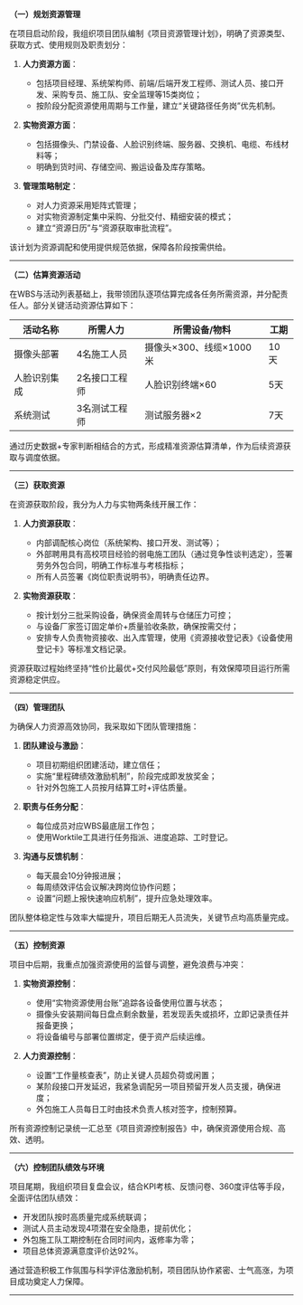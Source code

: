 
**（一）规划资源管理**

在项目启动阶段，我组织项目团队编制《项目资源管理计划》，明确了资源类型、获取方式、使用规则及职责划分：

1. **人力资源方面**：

   * 包括项目经理、系统架构师、前端/后端开发工程师、测试人员、接口开发、采购专员、施工队、安全监理等15类岗位；
   * 按阶段分配资源使用周期与工作量，建立“关键路径任务岗”优先机制。

2. **实物资源方面**：

   * 包括摄像头、门禁设备、人脸识别终端、服务器、交换机、电缆、布线材料等；
   * 明确到货时间、存储空间、搬运设备及库存策略。

3. **管理策略制定**：

   * 对人力资源采用矩阵式管理；
   * 对实物资源制定集中采购、分批交付、精细安装的模式；
   * 建立“资源日历”与“资源获取审批流程”。

该计划为资源调配和使用提供规范依据，保障各阶段按需供给。

---

**（二）估算资源活动**

在WBS与活动列表基础上，我带领团队逐项估算完成各任务所需资源，并分配责任人。部分关键活动资源估算如下：

| 活动名称   | 所需人力    | 所需设备/物料          | 工期  |
| ------ | ------- | ---------------- | --- |
| 摄像头部署  | 4名施工人员  | 摄像头×300、线缆×1000米 | 10天 |
| 人脸识别集成 | 2名接口工程师 | 人脸识别终端×60        | 5天  |
| 系统测试   | 3名测试工程师 | 测试服务器×2          | 7天  |

通过历史数据+专家判断相结合的方式，形成精准资源估算清单，作为后续资源获取与调度依据。

---

**（三）获取资源**

在资源获取阶段，我分为人力与实物两条线开展工作：

1. **人力资源获取**：

   * 内部调配核心岗位（系统架构、接口开发、测试等）；
   * 外部聘用具有高校项目经验的弱电施工团队（通过竞争性谈判选定），签署劳务外包合同，明确工作标准与考核指标；
   * 所有人员签署《岗位职责说明书》，明确责任边界。

2. **实物资源获取**：

   * 按计划分三批采购设备，确保资金周转与仓储压力可控；
   * 与设备厂家签订固定单价+质量验收条款，确保按需交付；
   * 安排专人负责物资接收、出入库管理，使用《资源接收登记表》《设备使用登记卡》等标准文档记录。

资源获取过程始终坚持“性价比最优+交付风险最低”原则，有效保障项目运行所需资源稳定供应。

---

**（四）管理团队**

为确保人力资源高效协同，我采取如下团队管理措施：

1. **团队建设与激励**：

   * 项目初期组织团建活动，建立信任；
   * 实施“里程碑绩效激励机制”，阶段完成即发放奖金；
   * 针对外包施工人员按月结算工时+评估质量。

2. **职责与任务分配**：

   * 每位成员对应WBS最底层工作包；
   * 使用Worktile工具进行任务指派、进度追踪、工时登记。

3. **沟通与反馈机制**：

   * 每天晨会10分钟报进展；
   * 每周绩效评估会议解决跨岗位协作问题；
   * 设置“问题上报快速响应机制”，提升应急处理效率。

团队整体稳定性与效率大幅提升，项目后期无人员流失，关键节点均高质量完成。

---

**（五）控制资源**

项目中后期，我重点加强资源使用的监督与调整，避免浪费与冲突：

1. **实物资源控制**：

   * 使用“实物资源使用台账”追踪各设备使用位置与状态；
   * 摄像头安装期间每日盘点剩余数量，若发现丢失或损坏，立即记录责任并报备更换；
   * 将设备编号与部署位置绑定，便于资产后续运维。

2. **人力资源控制**：

   * 设置“工作量核查表”，防止关键人员超负荷或闲置；
   * 某阶段接口开发延迟，我紧急调配另一项目预留开发人员支援，确保进度；
   * 外包施工人员每日工时由技术负责人核对签字，控制预算。

所有资源控制记录统一汇总至《项目资源控制报告》中，确保资源使用合规、高效、透明。

---

**（六）控制团队绩效与环境**

项目尾期，我组织项目复盘会议，结合KPI考核、反馈问卷、360度评估等手段，全面评估团队绩效：

* 开发团队按时高质量完成系统联调；
* 测试人员主动发现4项潜在安全隐患，提前优化；
* 外包施工队工期控制在合同时间内，返修率为零；
* 项目总体资源满意度评价达92%。

通过营造积极工作氛围与科学评估激励机制，项目团队协作紧密、士气高涨，为项目成功奠定人力保障。

---

